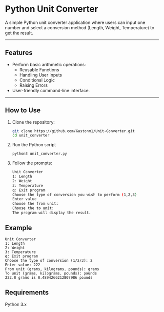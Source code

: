 # Python Unit Converter

A simple Python unit converter application where users can input one number and select a conversion method (Length, Weight, Temperature) to get the result.

---

## Features

- Perform basic arithmetic operations:
  - Reusable Functions
  - Handling User Inputs
  - Conditional Logic
  - Raising Errors
- User-friendly command-line interface.

---

## How to Use

1. Clone the repository:
   ```bash
   git clone https://github.com/Gastonm1/Unit-Converter.git
   cd unit_converter
   ```
2. Run the Python script

   ```bash
   python3 unit_converter.py

   ```

3. Follow the prompts:
   ```bash
   Unit Converter
   1: Length
   2: Weight
   3: Temperature
   q: Exit program
   Choose the type of conversion you wish to perform (1,2,3)
   Enter value
   Choose the from unit:
   Choose the to unit:
   The program will display the result.
   ```

## Example

    Unit Converter
    1: Length
    2: Weight
    3: Temperature
    q: Exit program
    Choose the type of conversion (1/2/3): 2
    Enter value: 222
    From unit (grams, kilograms, pounds): grams
    To unit (grams, kilograms, pounds): pounds
    222.0 grams is 0.4894266212807986 pounds

## Requirements

Python 3.x
